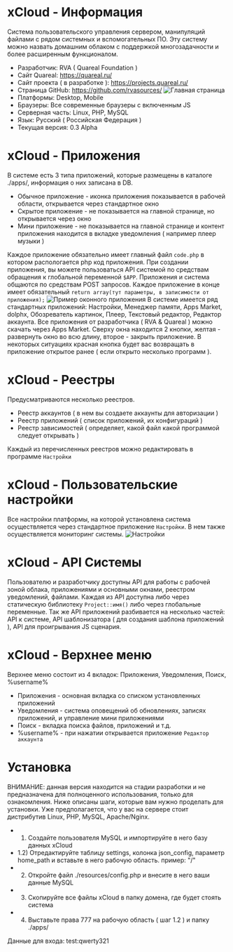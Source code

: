 # xCloud - Информация
Система пользовательского управления сервером, манипуляций файлами с рядом системных и вспомогательных ПО. Эту систему можно назвать домашним облаком с поддержкой многозадачности и более расширенным функционалом.
- Разработчик: RVA ( Quareal Foundation )
- Сайт Quareal: https://quareal.ru/
- Сайт проекта ( в разработке ): https://projects.quareal.ru/
- Страница GitHub: https://github.com/rvasources/
![Главная страница](https://github.com/rvasources/xCloud/blob/master/main.png)
- Платформы: Desktop, Mobile
- Браузеры: Все современные браузеры с включенным JS
- Серверная часть: Linux, PHP, MySQL
- Язык: Русский ( Российская Федерация )
- Текущая версия: 0.3 Alpha

# xCloud - Приложения
В системе есть 3 типа приложений, которые размещены в каталоге ./apps/, информация о них записана в DB.
- Обычное приложение - иконка приложения показывается в рабочей области, открывается через стандартное окно
- Скрытое приложение - не показывается на главной странице, но открывается через окно
- Мини приложение - не показывается на главной странице и контент приложения находится в вкладке уведомления ( например плеер музыки )

Каждое приложение обязательно имеет главный файл `code.php` в котором распологается php код приложения. При создании приложения, вы можете пользоваться API системой по средствам обращения к глобальной переменной `$APP`. Приложения и система общаются по средствам POST запросов. Каждое приложение в конце имеет обязательный `return array(тут параметры, в записимости от приложения);`
![Пример оконного приложения](https://github.com/rvasources/xCloud/blob/master/window.png)
В системе имеется ряд стандартных приложений: Настройки, Менеджер памяти, Apps Market, dolphx, Обозреватель картинок, Плеер, Текстовый редактор, Редактор аккаунта. Все приложения от разработчика ( RVA & Quareal ) можно скачать через Apps Market. Сверху окна находится 2 кнопки, желтая - развернуть окно во всю длину, второе - закрыть приложение. В некоторых ситуациях красная кнопка будет вас возвращать в приложение открытое ранее ( если открыто несколько программ ).

# xCloud - Реестры
Предусматриваются несколько реестров. 
- Реестр аккаунтов ( в нем вы создаете аккаунты для авторизации )
- Реестр приложений ( список приложений, их конфигураций )
- Реестр зависимостей ( определяет, какой файл какой программой следует открывать )

Каждый из перечисленных реестров можно редактировать в программе `Настройки`

# xCloud - Пользовательские настройки
Все настройки платформы, на которой установлена система осуществляется через стандартное приложение `Настройки`. В нем также осуществляется мониторинг системы.
![Настройки](https://github.com/rvasources/xCloud/blob/master/settings.png)

# xCloud - API Системы
Пользователю и разработчику доступны API для работы с рабочей зоной облака, приложениями и основными окнами, реестром уведомлений, файлами. Каждая из API доступна либо через статическую библиотеку `Project::имя()` либо через глобальные переменные. Так же API приложений разбивается на несколько частей: API к системе, API шаблонизатора ( для создания шаблона приложений ), API для проигрывания JS сценария.

# xCloud - Верхнее меню
Верхнее меню состоит из 4 вкладок: Приложения, Уведомления, Поиск, %username%
- Приложения - основная вкладка со списком установленных приложений
- Уведомления - система оповещений об обновлениях, записях приложений, и управление мини приложениями
- Поиск - вкладка поиска файлов, приложений и т.д.
- %username% - при нажатии открывается приложение `Редактор аккаунта`

# Установка
ВНИМАНИЕ: данная версия находится на стадии разработки и не предназначена для полноценного использования, только для ознакомления. Ниже описаны шаги, которые вам нужно проделать для установки. Уже предполагается, что у вас на сервере стоит дистрибутив Linux, PHP, MySQL, Apache/Nginx.
- 1) Создайте пользователя MySQL и импортируйте в него базу данных xCloud
- 1.2) Отредактируйте таблицу settings, колонка json_config, параметр home_path и вставьте в него рабочую область. пример: "/"
- 2) Откройте файл ./resources/config.php и внесите в него ваши данные MySQL
- 3) Скопируйте все файлы xCloud в папку домена, где будет стоять система
- 4) Выставьте права 777 на рабочую область ( шаг 1.2 ) и папку ./apps/

Данные для входа: test:qwerty321
